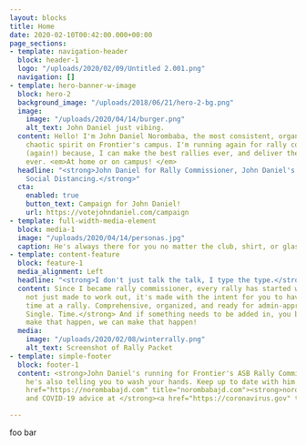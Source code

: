 ```yaml
---
layout: blocks
title: Home
date: 2020-02-10T00:42:00.000+00:00
page_sections:
- template: navigation-header
  block: header-1
  logo: "/uploads/2020/02/09/Untitled 2.001.png"
  navigation: []
- template: hero-banner-w-image
  block: hero-2
  background_image: "/uploads/2018/06/21/hero-2-bg.png"
  image:
    image: "/uploads/2020/04/14/burger.png"
    alt_text: John Daniel just vibing.
  content: Hello! I'm John Daniel Norombaba, the most consistent, organized, and yet
    chaotic spirit on Frontier's campus. I'm running again for rally commissioner
    (again!) because, I can make the best rallies ever, and deliver the best rallies
    ever. <em>At home or on campus! </em>
  headline: "<strong>John Daniel for Rally Commissioner, John Daniel's voters for
    Social Distancing.</strong>"
  cta:
    enabled: true
    button_text: Campaign for John Daniel!
    url: https://votejohndaniel.com/campaign
- template: full-width-media-element
  block: media-1
  image: "/uploads/2020/04/14/personas.jpg"
  caption: He's always there for you no matter the club, shirt, or glasses.
- template: content-feature
  block: feature-1
  media_alignment: Left
  headline: "<strong>I don't just talk the talk, I type the type.</strong>"
  content: Since I became rally commissioner, every rally has started with this. It's
    not just made to work out, it's made with the intent for you to have the best
    time at a rally. Comprehensive, organized, and ready for admin-approval. <strong>Every.
    Single. Time.</strong> And if something needs to be added in, you betcha' I can
    make that happen, we can make that happen!
  media:
    image: "/uploads/2020/02/08/winterrally.png"
    alt_text: Screenshot of Rally Packet
- template: simple-footer
  block: footer-1
  content: <strong>John Daniel's running for Frontier's ASB Rally Commissioner, and
    he's also telling you to wash your hands. Keep up to date with him at </strong><a
    href="https://norombabajd.com" title="norombabajd.com"><strong>norombabajd.com</strong></a><strong>
    and COVID-19 advice at </strong><a href="https://coronavirus.gov" title="coronavirus.gov"><strong>coronavirus.gov</strong></a><strong>.</strong>

---
```

foo bar